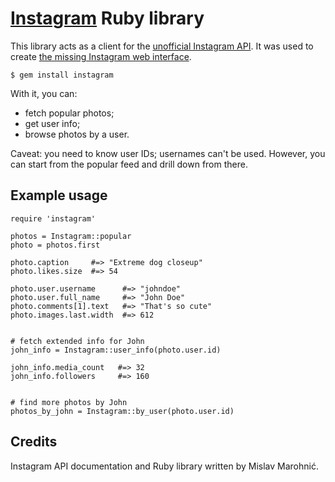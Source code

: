 # [Instagram][] Ruby library

This library acts as a client for the [unofficial Instagram API][wiki]. It was used to create [the missing Instagram web interface][web].

    $ gem install instagram

With it, you can:

* fetch popular photos;
* get user info;
* browse photos by a user.

Caveat: you need to know user IDs; usernames can't be used. However, you can start from the popular feed and drill down from there.

## Example usage

    require 'instagram'
    
    photos = Instagram::popular
    photo = photos.first
    
    photo.caption     #=> "Extreme dog closeup"
    photo.likes.size  #=> 54
    
    photo.user.username      #=> "johndoe"
    photo.user.full_name     #=> "John Doe"
    photo.comments[1].text   #=> "That's so cute"
    photo.images.last.width  #=> 612
    
    
    # fetch extended info for John
    john_info = Instagram::user_info(photo.user.id)
    
    john_info.media_count   #=> 32
    john_info.followers     #=> 160
    
    
    # find more photos by John
    photos_by_john = Instagram::by_user(photo.user.id)


## Credits

Instagram API documentation and Ruby library written by Mislav Marohnić.


[instagram]: http://instagr.am/
[web]: http://instagram.heroku.com
[wiki]: https://github.com/mislav/instagram/wiki "Instagram API"
